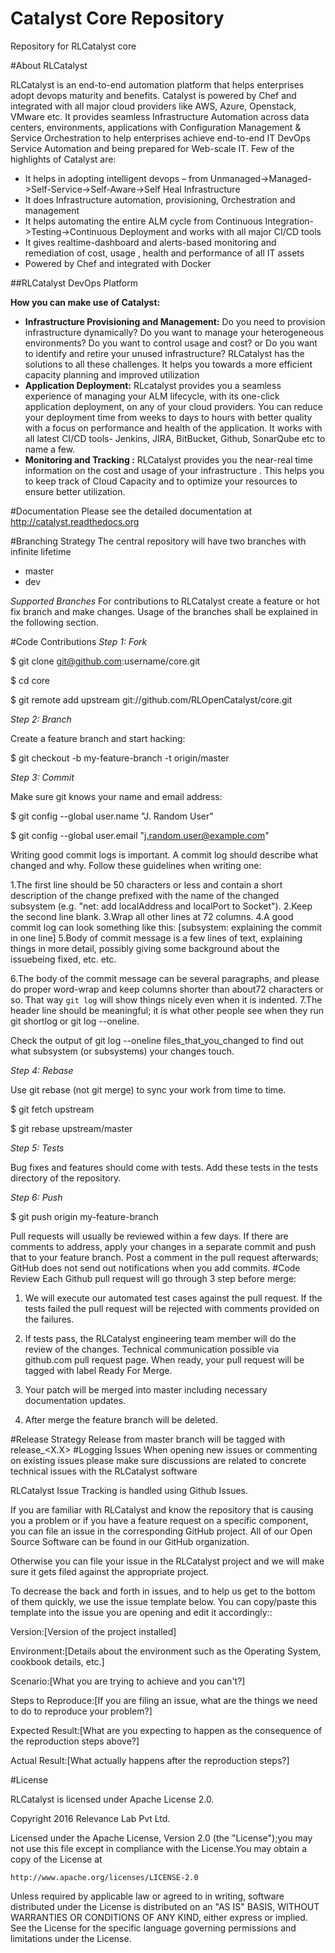 # Catalyst Core Repository
Repository for RLCatalyst core


#About RLCatalyst

RLCatalyst is an end-to-end automation platform that helps enterprises adopt devops maturity and benefits. Catalyst is  powered by Chef and integrated with all major cloud providers like AWS, Azure, Openstack, VMware etc. It provides seamless Infrastructure Automation across data centers, environments, applications with Configuration Management & Service Orchestration to help enterprises achieve end-to-end IT DevOps Service Automation and being prepared for Web-scale IT.
Few of the highlights of Catalyst are:
 * It helps in adopting intelligent devops – from Unmanaged->Managed->Self-Service->Self-Aware->Self Heal Infrastructure
 * It does Infrastructure automation, provisioning, Orchestration and management
 * It helps automating the entire ALM cycle from Continuous Integration->Testing->Continuous Deployment and works with all major CI/CD tools
 * It gives realtime-dashboard and alerts-based monitoring and remediation of cost, usage , health and performance of all IT assets
 * Powered by Chef and integrated with Docker

 ##RLCatalyst DevOps Platform
 

 
 **How you can make use of Catalyst:**  

* **Infrastructure Provisioning and Management:** Do you need to provision infrastructure dynamically? Do you want to manage your heterogeneous environments? Do you want to control usage and cost? or Do you want to identify and retire your unused infrastructure? RLCatalyst has the solutions to all these challenges. It helps you towards a more efficient capacity planning and improved utilization
* **Application Deployment:** RLcatalyst provides you a seamless experience of managing your ALM lifecycle, with its one-click application deployment, on any of your cloud providers. You can reduce your deployment time from weeks to days to hours with better quality with a focus on performance and health of the application. It works with all latest CI/CD tools- Jenkins, JIRA, BitBucket, Github, SonarQube etc to name a few.
* **Monitoring and Tracking :** RLCatalyst provides you the near-real time information on the cost and usage of your infrastructure . This helps you to keep track of Cloud Capacity and to optimize your resources to ensure better utilization. 

 #Documentation
 Please see the detailed documentation at http://catalyst.readthedocs.org
 
 #Branching Strategy
 The central repository will have two branches with infinite lifetime

* master 
* dev 

 *Supported Branches* 
 For contributions to RLCatalyst create a feature or hot fix branch and make changes. Usage of the branches shall be explained  in the following section.

 #Code Contributions
 *Step 1: Fork*

 $ git clone git@github.com:username/core.git

 $ cd core

 $ git remote add upstream git://github.com/RLOpenCatalyst/core.git

 *Step 2: Branch*

 Create a feature branch and start hacking:

 $ git checkout -b my-feature-branch -t origin/master

 *Step 3: Commit*

 Make sure git knows your name and email address:

 $ git config --global user.name "J. Random User"

 $ git config --global user.email "j.random.user@example.com"

 Writing good commit logs is important. A commit log should describe what changed and why. Follow these guidelines when writing one:

 1.The first line should be 50 characters or less and contain a short description of the change prefixed with the name of the changed subsystem (e.g. "net: add localAddress and localPort to Socket").
 2.Keep the second line blank.
 3.Wrap all other lines at 72 columns.
 4.A good commit log can look something like this: [subsystem: explaining the commit in one line]
 5.Body of commit message is a few lines of text, explaining things in more detail, possibly giving some background about the  issuebeing fixed, etc. etc.

 6.The body of the commit message can be several paragraphs, and please do proper word-wrap and keep columns shorter than about72 characters or so. That way `git log` will show things nicely even when it is indented.
 7.The header line should be meaningful; it is what other people see when they run git shortlog or git log --oneline.

 Check the output of git log --oneline files_that_you_changed to find out what subsystem (or subsystems) your changes touch.

 *Step 4: Rebase*

 Use git rebase (not git merge) to sync your work from time to time.

 $ git fetch upstream

 $ git rebase upstream/master

 *Step 5: Tests*

 Bug fixes and features should come with tests. Add these tests in the tests directory of the repository.

 *Step 6: Push*

 $ git push origin my-feature-branch

 Pull requests will usually be reviewed within a few days. If there are comments to address, apply your changes in a separate  commit and push that to your feature branch. Post a comment in the pull request afterwards; GitHub does not send out   notifications when you add commits.
  #Code Review
  Each Github pull request will go through 3 step before merge:

 1. We will execute our automated test cases against the pull request. If the tests failed the pull request will be rejected with comments provided on the failures.

 2. If tests pass, the RLCatalyst engineering team member will do the review of the changes. Technical communication possible via github.com pull request page. When ready, your pull request will be tagged with label Ready For Merge.

 3. Your patch will be merged into master including necessary documentation updates.

 4. After merge the feature branch will be deleted.

 #Release Strategy
 Release from master branch will be tagged with release_<X.X>
 #Logging Issues
 When opening new issues or commenting on existing issues please make sure discussions are related to concrete technical issues with the RLCatalyst software

 RLCatalyst Issue Tracking is handled using Github Issues.

 If you are familiar with RLCatalyst and know the repository that is causing you a problem or if you have a feature request on a specific component, you can file an issue in the corresponding GitHub project. All of our Open Source Software can be found in our GitHub organization.

 Otherwise you can file your issue in the RLCatalyst project and we will make sure it gets filed against the appropriate project.

 To decrease the back and forth in issues, and to help us get to the bottom of them quickly, we use the issue template below.  You can copy/paste this template into the issue you are opening and edit it accordingly::

  Version:[Version of the project installed]

  Environment:[Details about the environment such as the Operating System, cookbook details, etc.]

  Scenario:[What you are trying to achieve and you can't?]

  Steps to Reproduce:[If you are filing an issue, what are the things we need to do to reproduce your problem?]

  Expected Result:[What are you expecting to happen as the consequence of the reproduction steps above?]

  Actual Result:[What actually happens after the reproduction steps?]


  #License
  
 RLCatalyst is licensed under Apache License 2.0. 
 
 Copyright 2016 Relevance Lab Pvt Ltd.

 Licensed under the Apache License, Version 2.0 (the "License");you may not use this file except in compliance with the   License.You may obtain a copy of the License at

    http://www.apache.org/licenses/LICENSE-2.0

 Unless required by applicable law or agreed to in writing, software
 distributed under the License is distributed on an "AS IS" BASIS,
 WITHOUT WARRANTIES OR CONDITIONS OF ANY KIND, either express or implied.
 See the License for the specific language governing permissions and
 limitations under the License.
